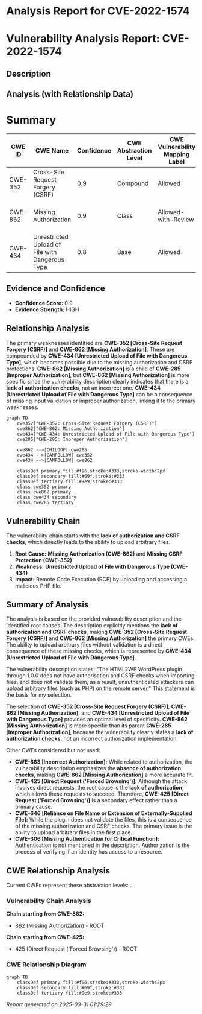 # Analysis Report for CVE-2022-1574

# Vulnerability Analysis Report: CVE-2022-1574

## Description



## Analysis (with Relationship Data)

# Summary
| CWE ID | CWE Name | Confidence | CWE Abstraction Level | CWE Vulnerability Mapping Label | CWE-Vulnerability Mapping Notes |
|---|---|---|---|---|---|
| CWE-352 | Cross-Site Request Forgery (CSRF) | 0.9 | Compound | Allowed | Primary CWE: **Lack of CSRF Checks** |
| CWE-862 | Missing Authorization | 0.9 | Class | Allowed-with-Review | Primary CWE: **Lack of Authorization Checks** |
| CWE-434 | Unrestricted Upload of File with Dangerous Type | 0.8 | Base | Allowed | Secondary CWE: **Allows Arbitrary File Upload** |

## Evidence and Confidence

*   **Confidence Score:** 0.9
*   **Evidence Strength:** HIGH

## Relationship Analysis
The primary weaknesses identified are **CWE-352 [Cross-Site Request Forgery (CSRF)]** and **CWE-862 [Missing Authorization]**. These are compounded by **CWE-434 [Unrestricted Upload of File with Dangerous Type]**, which becomes possible due to the missing authorization and CSRF protections. **CWE-862 [Missing Authorization]** is a child of **CWE-285 [Improper Authorization]**, but **CWE-862 [Missing Authorization]** is more specific since the vulnerability description clearly indicates that there is a **lack of authorization checks**, not an incorrect one. **CWE-434 [Unrestricted Upload of File with Dangerous Type]** can be a consequence of missing input validation or improper authorization, linking it to the primary weaknesses.

```mermaid
graph TD
    cwe352["CWE-352: Cross-Site Request Forgery (CSRF)"]
    cwe862["CWE-862: Missing Authorization"]
    cwe434["CWE-434: Unrestricted Upload of File with Dangerous Type"]
    cwe285["CWE-285: Improper Authorization"]
    
    cwe862 -->|CHILDOF| cwe285
    cwe434 -->|CANFOLLOW| cwe352
    cwe434 -->|CANFOLLOW| cwe862
    
    classDef primary fill:#f96,stroke:#333,stroke-width:2px
    classDef secondary fill:#69f,stroke:#333
    classDef tertiary fill:#9e9,stroke:#333
    class cwe352 primary
    class cwe862 primary
    class cwe434 secondary
    class cwe285 tertiary
```

## Vulnerability Chain
The vulnerability chain starts with the **lack of authorization and CSRF checks**, which directly leads to the ability to upload arbitrary files.
1.  **Root Cause:** **Missing Authorization (CWE-862)** and **Missing CSRF Protection (CWE-352)**
2.  **Weakness:** **Unrestricted Upload of File with Dangerous Type (CWE-434)**
3.  **Impact:** Remote Code Execution (RCE) by uploading and accessing a malicious PHP file.

## Summary of Analysis
The analysis is based on the provided vulnerability description and the identified root causes. The description explicitly mentions the **lack of authorization and CSRF checks**, making **CWE-352 [Cross-Site Request Forgery (CSRF)]** and **CWE-862 [Missing Authorization]** the primary CWEs. The ability to upload arbitrary files without validation is a direct consequence of these missing checks, which is represented by **CWE-434 [Unrestricted Upload of File with Dangerous Type]**.

The vulnerability description states: "The HTML2WP WordPress plugin through 1.0.0 does not have authorisation and CSRF checks when importing files, and does not validate them, as a result, unauthenticated attackers can upload arbitrary files (such as PHP) on the remote server." This statement is the basis for my selection.

The selection of **CWE-352 [Cross-Site Request Forgery (CSRF)]**, **CWE-862 [Missing Authorization]**, and **CWE-434 [Unrestricted Upload of File with Dangerous Type]** provides an optimal level of specificity. **CWE-862 [Missing Authorization]** is more specific than its parent **CWE-285 [Improper Authorization]**, because the vulnerability clearly states a **lack of authorization checks**, not an incorrect authorization implementation.

Other CWEs considered but not used:

*   **CWE-863 [Incorrect Authorization]:** While related to authorization, the vulnerability description emphasizes the **absence of authorization checks**, making **CWE-862 [Missing Authorization]** a more accurate fit.
*   **CWE-425 [Direct Request ('Forced Browsing')]:** Although the attack involves direct requests, the root cause is the **lack of authorization**, which allows these requests to succeed. Therefore, **CWE-425 [Direct Request ('Forced Browsing')]** is a secondary effect rather than a primary cause.
*   **CWE-646 [Reliance on File Name or Extension of Externally-Supplied File]:** While the plugin does not validate the files, this is a consequence of the missing authorization and CSRF checks. The primary issue is the ability to upload arbitrary files in the first place.
*   **CWE-306 [Missing Authentication for Critical Function]:** Authentication is not mentioned in the description. Authorization is the process of verifying if an identity has access to a resource.


## CWE Relationship Analysis

Current CWEs represent these abstraction levels: .


### Vulnerability Chain Analysis

**Chain starting from CWE-862:**
- 862 (Missing Authorization) - ROOT


**Chain starting from CWE-425:**
- 425 (Direct Request ('Forced Browsing')) - ROOT



### CWE Relationship Diagram

```mermaid
graph TD
    classDef primary fill:#f96,stroke:#333,stroke-width:2px
    classDef secondary fill:#69f,stroke:#333
    classDef tertiary fill:#9e9,stroke:#333
```



*Report generated on 2025-03-31 01:29:29*
